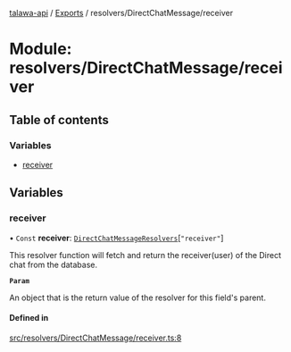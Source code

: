 [talawa-api](../README.md) / [Exports](../modules.md) / resolvers/DirectChatMessage/receiver

# Module: resolvers/DirectChatMessage/receiver

## Table of contents

### Variables

- [receiver](resolvers_DirectChatMessage_receiver.md#receiver)

## Variables

### receiver

• `Const` **receiver**: [`DirectChatMessageResolvers`](types_generatedGraphQLTypes.md#directchatmessageresolvers)[``"receiver"``]

This resolver function will fetch and return the receiver(user) of the Direct chat from the database.

**`Param`**

An object that is the return value of the resolver for this field's parent.

#### Defined in

[src/resolvers/DirectChatMessage/receiver.ts:8](https://github.com/PalisadoesFoundation/talawa-api/blob/3eeb2af/src/resolvers/DirectChatMessage/receiver.ts#L8)
